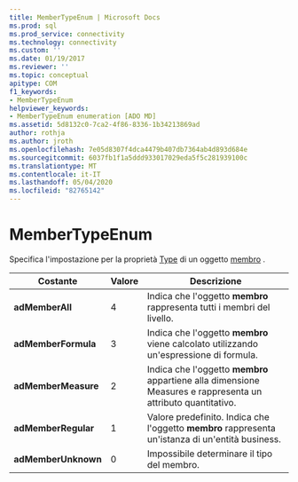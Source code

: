 ```yaml
---
title: MemberTypeEnum | Microsoft Docs
ms.prod: sql
ms.prod_service: connectivity
ms.technology: connectivity
ms.custom: ''
ms.date: 01/19/2017
ms.reviewer: ''
ms.topic: conceptual
apitype: COM
f1_keywords:
- MemberTypeEnum
helpviewer_keywords:
- MemberTypeEnum enumeration [ADO MD]
ms.assetid: 5d8132c0-7ca2-4f86-8336-1b34213869ad
author: rothja
ms.author: jroth
ms.openlocfilehash: 7e05d8307f4dca4479b407db7364ab4d893d684e
ms.sourcegitcommit: 6037fb1f1a5ddd933017029eda5f5c281939100c
ms.translationtype: MT
ms.contentlocale: it-IT
ms.lasthandoff: 05/04/2020
ms.locfileid: "82765142"
---
```

# <a name="membertypeenum"></a>MemberTypeEnum
Specifica l'impostazione per la proprietà [Type](../../../ado/reference/ado-md-api/type-property-ado-md.md) di un oggetto [membro](../../../ado/reference/ado-md-api/member-object-ado-md.md) .  
  
|Costante|Valore|Descrizione|  
|--------------|-----------|-----------------|  
|**adMemberAll**|4|Indica che l'oggetto **membro** rappresenta tutti i membri del livello.|  
|**adMemberFormula**|3|Indica che l'oggetto **membro** viene calcolato utilizzando un'espressione di formula.|  
|**adMemberMeasure**|2|Indica che l'oggetto **membro** appartiene alla dimensione Measures e rappresenta un attributo quantitativo.|  
|**adMemberRegular**|1|Valore predefinito. Indica che l'oggetto **membro** rappresenta un'istanza di un'entità business.|  
|**adMemberUnknown**|0|Impossibile determinare il tipo del membro.|
